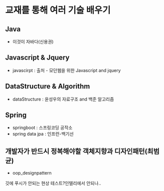 
교재를 통해 여러 기술 배우기
==========================

Java
---
+ 이것이 자바다(신용권)

Javascript & Jquery
-----------------
 + javascirpt : 출처 - 모던웹을 위한 Javascript and jquery


DataStructure & Algorithm
---------------------------
+ dataStructure : 윤성우의 자료구조 and  백준 알고리즘

Spring
----------------------------
+ springboot : 스프링코딩 공작소
+ spring data jpa : 인프런-백기선

개발자가 반드시 정복해야할 객체지향과 디자인패턴(최범균)
-------------------------------------------------------------------
+ oop_designpattern
 

깃에 푸시가 안되는 현상 테스트?인텔리에서 안되나..
